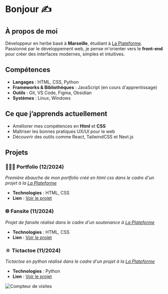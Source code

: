 # Bonjour ✍️ 

## À propos de moi  
Développeur en herbe basé à **Marseille**, étudiant à [La Plateforme](https://laplateforme.io/). Passionné par le développement web, je pense m'orienter vers le **front-end** pour créer des interfaces modernes, simples et intuitives.

## Compétences  
- **Langages** : HTML, CSS, Python
- **Frameworks & Bibliothèques** : JavaScript (en cours d'apprentissage)  
- **Outils** : Git, VS Code, Figma, Obsidian
- **Systèmes** : Linux, Windows  

## Ce que j’apprends actuellement  
- Améliorer mes compétences en **Html** et **CSS**  
- Maîtriser les bonnes pratiques UX/UI pour le web  
- Découvrir des outils comme React, TailwindCSS et Next.js  

## Projets  
### 👩🏻‍💻 Portfolio (12/2024)
*Première ébauche de mon portfolio créé en html css dans le cadre d'un projet à la [La Plateforme](https://laplateforme.io/)*  
- **Technologies** : HTML, CSS 
- **Lien** : [Voir le projet](https://vladimir-gorbachev.github.io/portfolio/)

### 🌐 Fansite  (11/2024)
*Projet de fansite réalisé dans le cadre d'un soutenance à [La Plateforme](https://laplateforme.io/)*
- **Technologies** : HTML, CSS  
- **Lien** : [Voir le projet](https://vladimir-gorbachev.github.io/fansite_project/index_home.html)

### ☆ Tictactoe (11/2024)
*Tictactoe en python réalisé dans le cadre d'un projet à la [La Plateforme](https://laplateforme.io/)*  
- **Technologies** : Python
- **Lien** : [Voir le projet](https://github.com/armelle-pouzioux/TicTacToe-Project.git)


![Compteur de visites](https://hits.seeyoufarm.com/api/count/incr/badge.svg?url=https%3A%2F%2Fgithub.com%2Fton-utilisateur%2Fton-repo&count_bg=%2379C83D&title_bg=%23555555&icon=&icon_color=%23E7E7E7&title=visits&edge_flat=false)

